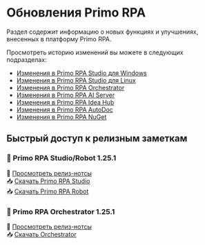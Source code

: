 # Обновления Primo RPA
Раздел содержит информацию о новых функциях и улучшениях, внесенных в платформу Primo RPA.

Просмотреть историю изменений вы можете в следующих подразделах:

* [Изменения в Primo RPA Studio для Windows](https://docs.primo-rpa.ru/primo-rpa/release-notes/studio)
* [Изменения в Primo RPA Studio для Linux](https://docs.primo-rpa.ru/primo-rpa/release-notes/studio-linux)
* [Изменения в Primo RPA Orchestrator](https://docs.primo-rpa.ru/primo-rpa/release-notes/orch)
* [Изменения в Primo RPA AI Server](https://docs.primo-rpa.ru/primo-rpa/release-notes/ai-server)
* [Изменения в Primo RPA Idea Hub](https://docs.primo-rpa.ru/primo-rpa/release-notes/idea-hub)
* [Изменения в Primo RPA AutoDoc](https://docs.primo-rpa.ru/primo-rpa/release-notes/autodoc)
* [Изменения в Primo RPA NuGet](https://docs.primo-rpa.ru/primo-rpa/release-notes/packages)

## Быстрый доступ к релизным заметкам

### 🔹 Primo RPA Studio/Robot 1.25.1 
📄 [Просмотреть релиз-нотсы](https://docs.primo-rpa.ru/primo-rpa/release-notes/studio/studio-1.25.1)  
📥 [Скачать Primo RPA Studio](https://disk.primo-rpa.ru/index.php/s/t9BHBjR6PP06Yax?path=%2FRelease%2FStudio)  
📥 [Скачать Primo RPA Robot](https://disk.primo-rpa.ru/index.php/s/t9BHBjR6PP06Yax?path=%2FRelease%2FRobot)

### 🔹 Primo RPA Orchestrator 1.25.1 
📄 [Просмотреть релиз-нотсы](https://docs.primo-rpa.ru/primo-rpa/release-notes/orch/orch-1.25.1)  
📥 [Скачать Orchestrator](https://disk.primo-rpa.ru/index.php/s/t9BHBjR6PP06Yax?path=%2FRelease%2FOrchestrator)  

